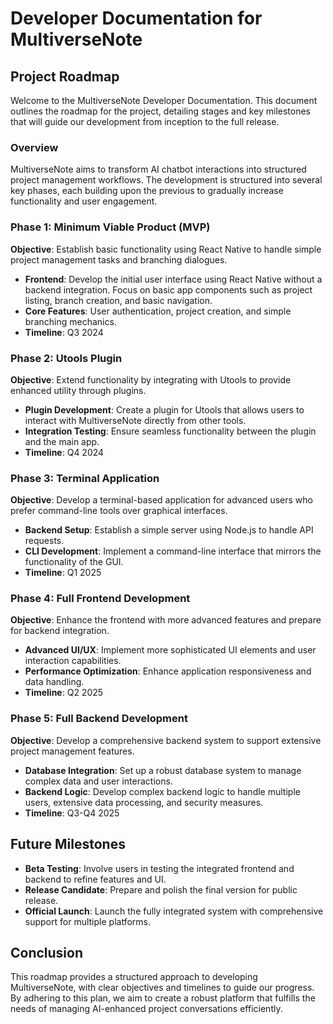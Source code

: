 # Developer Documentation for MultiverseNote

## Project Roadmap

Welcome to the MultiverseNote Developer Documentation. This document outlines the roadmap for the project, detailing stages and key milestones that will guide our development from inception to the full release.

### Overview

MultiverseNote aims to transform AI chatbot interactions into structured project management workflows. The development is structured into several key phases, each building upon the previous to gradually increase functionality and user engagement.

### Phase 1: Minimum Viable Product (MVP)

**Objective**: Establish basic functionality using React Native to handle simple project management tasks and branching dialogues.

- **Frontend**: Develop the initial user interface using React Native without a backend integration. Focus on basic app components such as project listing, branch creation, and basic navigation.
- **Core Features**: User authentication, project creation, and simple branching mechanics.
- **Timeline**: Q3 2024

### Phase 2: Utools Plugin

**Objective**: Extend functionality by integrating with Utools to provide enhanced utility through plugins.

- **Plugin Development**: Create a plugin for Utools that allows users to interact with MultiverseNote directly from other tools.
- **Integration Testing**: Ensure seamless functionality between the plugin and the main app.
- **Timeline**: Q4 2024

### Phase 3: Terminal Application

**Objective**: Develop a terminal-based application for advanced users who prefer command-line tools over graphical interfaces.

- **Backend Setup**: Establish a simple server using Node.js to handle API requests.
- **CLI Development**: Implement a command-line interface that mirrors the functionality of the GUI.
- **Timeline**: Q1 2025

### Phase 4: Full Frontend Development

**Objective**: Enhance the frontend with more advanced features and prepare for backend integration.

- **Advanced UI/UX**: Implement more sophisticated UI elements and user interaction capabilities.
- **Performance Optimization**: Enhance application responsiveness and data handling.
- **Timeline**: Q2 2025

### Phase 5: Full Backend Development

**Objective**: Develop a comprehensive backend system to support extensive project management features.

- **Database Integration**: Set up a robust database system to manage complex data and user interactions.
- **Backend Logic**: Develop complex backend logic to handle multiple users, extensive data processing, and security measures.
- **Timeline**: Q3-Q4 2025

## Future Milestones

- **Beta Testing**: Involve users in testing the integrated frontend and backend to refine features and UI.
- **Release Candidate**: Prepare and polish the final version for public release.
- **Official Launch**: Launch the fully integrated system with comprehensive support for multiple platforms.

## Conclusion

This roadmap provides a structured approach to developing MultiverseNote, with clear objectives and timelines to guide our progress. By adhering to this plan, we aim to create a robust platform that fulfills the needs of managing AI-enhanced project conversations efficiently.
